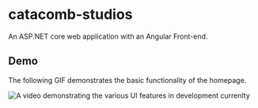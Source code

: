 # catacomb-studios
An ASP.NET core web application with an Angular Front-end.

## Demo
The following GIF demonstrates the basic functionality of the homepage.

![A video demonstrating the various UI features in development currenlty](catacomb_studios_71024.gif)
